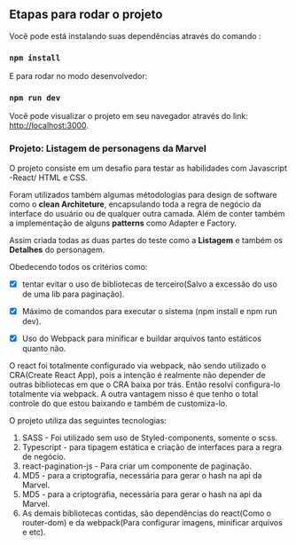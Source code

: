 ## Etapas para rodar o projeto

Você pode está instalando suas dependências através do comando :

### `npm install`


E para rodar no modo desenvolvedor:
### `npm run dev`

Você pode visualizar o projeto em seu navegador através do link: [http://localhost:3000](http://localhost:3000).

### Projeto: Listagem de personagens da Marvel

O projeto consiste em um desafio para testar as habilidades com Javascript -React/ HTML e CSS.

Foram utilizados também algumas métodologias para design de software como o **clean Architeture**, encapsulando toda a regra de negócio 
da interface do usuário ou de qualquer outra camada. Além de conter também a implementação de alguns **patterns** como Adapter e Factory.

Assim criada todas as duas partes do teste como a **Listagem** e também os **Detalhes** do personagem.

Obedecendo todos os critérios como: 
 -[X] tentar evitar o uso de bibliotecas de terceiro(Salvo a excessão do uso de uma lib para paginação).
 -[X] Máximo de comandos para executar o sistema (npm install e npm run dev).
 -[X] Uso do Webpack para minificar e buildar arquivos tanto estáticos quanto não.
 
 
 O react foi totalmente configurado via webpack, não sendo utilizado o CRA(Create React App), pois a intenção é realmente não depender de outras bibliotecas em que o 
 CRA baixa por trás. Então resolvi configura-lo totalmente via webpack. A outra vantagem nisso é que tenho o total controle do que estou baixando e também de customiza-lo.
 
 O projeto utiliza das seguintes tecnologias:
 
 1. SASS - Foi utilizado sem uso de Styled-components, somente o scss.
 2. Typescript - para tipagem estática e criação de interfaces para a regra de negócio.
 3. react-pagination-js - Para criar um componente de paginação.
 4. MD5 - para a criptografia, necessária para gerar o hash na api da Marvel.
 5. MD5 - para a criptografia, necessária para gerar o hash na api da Marvel.
 6. As demais bibliotecas contidas, são dependências do react(Como o router-dom) e da webpack(Para configurar imagens, minificar arquivos e etc).
 



